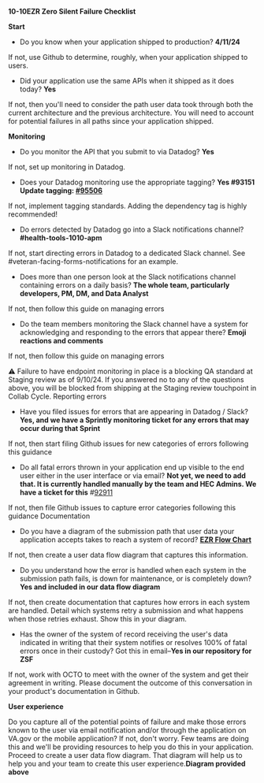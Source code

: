 **10-10EZR Zero Silent Failure Checklist**

**Start**
- Do you know when your application shipped to production? **4/11/24**

If not, use Github to determine, roughly, when your application shipped to users.

- Did your application use the same APIs when it shipped as it does today? **Yes**

If not, then you'll need to consider the path user data took through both the current architecture and the previous architecture. You will need to account for potential failures in all paths since your application shipped.


**Monitoring**

- Do you monitor the API that you submit to via Datadog? **Yes**

If not, set up monitoring in Datadog.

- Does your Datadog monitoring use the appropriate tagging? **Yes #93151**
**Update tagging: [#95506](https://github.com/department-of-veterans-affairs/va.gov-team/issues/95506)**

If not, implement tagging standards. Adding the dependency tag is highly recommended!

- Do errors detected by Datadog go into a Slack notifications channel? **#health-tools-1010-apm**

If not, start directing errors in Datadog to a dedicated Slack channel. See #veteran-facing-forms-notifications for an example.

- Does more than one person look at the Slack notifications channel containing errors on a daily basis? **The whole team, particularly developers, PM, DM, and Data Analyst**

If not, then follow this guide on managing errors 

- Do the team members monitoring the Slack channel have a system for acknowledging and responding to the errors that appear there? **Emoji reactions and comments**

If not, then follow this guide on managing errors

⚠️ Failure to have endpoint monitoring in place is a blocking QA standard at Staging review as of 9/10/24. If you answered no to any of the questions above, you will be blocked from shipping at the Staging review touchpoint in Collab Cycle.
Reporting errors

- Have you filed issues for errors that are appearing in Datadog / Slack? **Yes, and we have a Sprintly monitoring ticket for any errors that may occur during that Sprint**

If not, then start filing Github issues for new categories of errors following this guidance

- Do all fatal errors thrown in your application end up visible to the end user either in the user interface or via email? **Not yet, we need to add that. It is currently handled manually by the team and HEC Admins. We have a ticket for this** #[92911](https://app.zenhub.com/workspaces/10-10-health-apps-5fff0cfd1462b6000e320fc7/issues/gh/department-of-veterans-affairs/va.gov-team/92911)

If not, then file Github issues to capture error categories following this guidance
Documentation

- Do you have a diagram of the submission path that user data your application accepts takes to reach a system of record? [**EZR Flow Chart**](https://github.com/department-of-veterans-affairs/va.gov-team/blob/master/products/health-care/application/va-application/engineering/10-10EZR%20Flow%20Chart.md)

If not, then create a user data flow diagram that captures this information.


- Do you understand how the error is handled when each system in the submission path fails, is down for maintenance, or is completely down? **Yes and included in our data flow diagram**

If not, then create documentation that captures how errors in each system are handled. Detail which systems retry a submission and what happens when those retries exhaust. Show this in your diagram.

- Has the owner of the system of record receiving the user's data indicated in writing that their system notifies or resolves 100% of fatal errors once in their custody? Got this in email–**Yes in our repository for ZSF** 

If not, work with OCTO to meet with the owner of the system and get their agreement in writing.
Please document the outcome of this conversation in your product's documentation in Github.


**User experience**

 Do you capture all of the potential points of failure and make those errors known to the user via email notification and/or through the application on VA.gov or the mobile application?
If not, don't worry. Few teams are doing this and we'll be providing resources to help you do this in your application. Proceed to create a user data flow diagram. That diagram will help us to help you and your team to create this user experience.**Diagram provided above**

